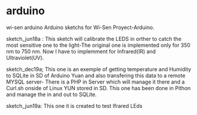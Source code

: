 # arduino
wi-sen arduino
Arduino sketchs for Wi-Sen Proyect-Arduino.

sketch_jun18a : This sketch will calibrate the LEDS in orther to catch the most sensitive one to the light-The original 
one is implemented only for 350 nm to 750 nm. Now I have to implemment for Infrared(IR) and Ultraviolet(UV).

sketch_dec19a; This one is an exemple of getting temperature and Humidity to SQLite in SD of Arduino Yuan and also transfering 
this data to a remote MYSQL server- There is a PHP in Server which will manage it there and a Curl.sh onside of Linux YUN stored in SD. 
This one has been done in Pithon and manage the in and out to SQLite.

sketch_jun19a: This one it is created to test Ifrared LEds
